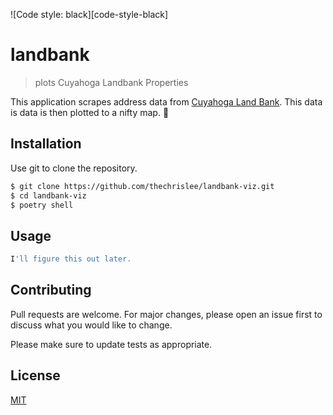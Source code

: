![Code style: black][code-style-black]
# landbank

> plots Cuyahoga Landbank Properties

This application scrapes address data from [Cuyahoga Land Bank](https://cuyahogalandbank.org/land-bank-homes/). This data is data is then plotted to a nifty map. :house_with_garden:

## Installation

Use git to clone the repository.

```bash
$ git clone https://github.com/thechrislee/landbank-viz.git
$ cd landbank-viz
$ poetry shell
```

## Usage

```python
I'll figure this out later.
```

## Contributing
Pull requests are welcome. For major changes, please open an issue first to discuss what you would like to change.

Please make sure to update tests as appropriate.

## License
[MIT](https://choosealicense.com/licenses/mit/)

